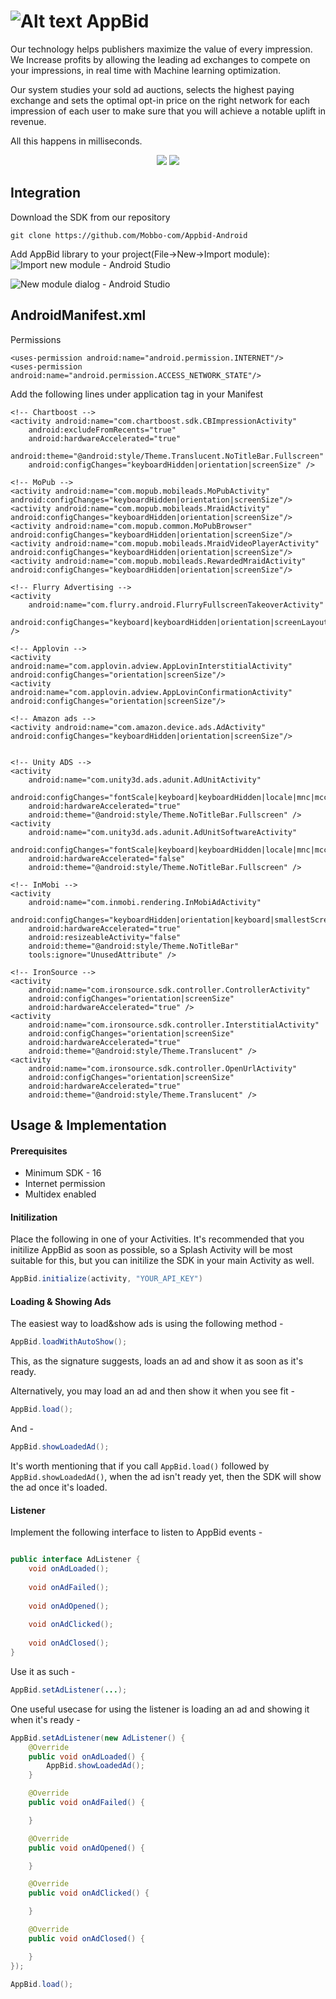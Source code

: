 # ![Alt text](https://appbid.com/img/appbid_logo.png?raw=true "AppBid") AppBid

Our technology helps publishers maximize the value of every impression.
We Increase profits by allowing the leading ad exchanges to compete on your impressions, in real time with Machine learning optimization.

Our system studies your sold ad auctions, selects the highest paying exchange and sets the optimal opt-in price on the right network for each impression of each user to make sure that you will achieve a notable uplift in revenue.

All this happens in milliseconds.

<p align="center"> 
<img src="https://appbid.com/img/appbid_flow.png">
<img src="https://appbid.com/img/appbid_chart.png">
</p>

## Integration
Download the SDK from our repository
```
git clone https://github.com/Mobbo-com/Appbid-Android
```

Add AppBid library to your project(File->New->Import module):
![Import new module - Android Studio](https://appbid.com/img/android/import_new_module.png)

![New module dialog - Android Studio](https://appbid.com/img/android/import_module_dialog.png)


## AndroidManifest.xml

Permissions
```
<uses-permission android:name="android.permission.INTERNET"/>
<uses-permission android:name="android.permission.ACCESS_NETWORK_STATE"/>
```


Add the following lines under application tag in your Manifest
```
<!-- Chartboost -->
<activity android:name="com.chartboost.sdk.CBImpressionActivity"
    android:excludeFromRecents="true"
    android:hardwareAccelerated="true"
    android:theme="@android:style/Theme.Translucent.NoTitleBar.Fullscreen"
    android:configChanges="keyboardHidden|orientation|screenSize" />

<!-- MoPub -->
<activity android:name="com.mopub.mobileads.MoPubActivity" android:configChanges="keyboardHidden|orientation|screenSize"/>
<activity android:name="com.mopub.mobileads.MraidActivity" android:configChanges="keyboardHidden|orientation|screenSize"/>
<activity android:name="com.mopub.common.MoPubBrowser" android:configChanges="keyboardHidden|orientation|screenSize"/>
<activity android:name="com.mopub.mobileads.MraidVideoPlayerActivity" android:configChanges="keyboardHidden|orientation|screenSize"/>
<activity android:name="com.mopub.mobileads.RewardedMraidActivity" android:configChanges="keyboardHidden|orientation|screenSize"/>

<!-- Flurry Advertising -->
<activity
    android:name="com.flurry.android.FlurryFullscreenTakeoverActivity"
    android:configChanges="keyboard|keyboardHidden|orientation|screenLayout|uiMode|screenSize|smallestScreenSize" />

<!-- Applovin -->
<activity android:name="com.applovin.adview.AppLovinInterstitialActivity" android:configChanges="orientation|screenSize"/>
<activity android:name="com.applovin.adview.AppLovinConfirmationActivity" android:configChanges="orientation|screenSize"/>

<!-- Amazon ads -->
<activity android:name="com.amazon.device.ads.AdActivity" android:configChanges="keyboardHidden|orientation|screenSize"/>


<!-- Unity ADS -->
<activity
    android:name="com.unity3d.ads.adunit.AdUnitActivity"
    android:configChanges="fontScale|keyboard|keyboardHidden|locale|mnc|mcc|navigation|orientation|screenLayout|screenSize|smallestScreenSize|uiMode|touchscreen"
    android:hardwareAccelerated="true"
    android:theme="@android:style/Theme.NoTitleBar.Fullscreen" />
<activity
    android:name="com.unity3d.ads.adunit.AdUnitSoftwareActivity"
    android:configChanges="fontScale|keyboard|keyboardHidden|locale|mnc|mcc|navigation|orientation|screenLayout|screenSize|smallestScreenSize|uiMode|touchscreen"
    android:hardwareAccelerated="false"
    android:theme="@android:style/Theme.NoTitleBar.Fullscreen" />

<!-- InMobi -->
<activity
    android:name="com.inmobi.rendering.InMobiAdActivity"
    android:configChanges="keyboardHidden|orientation|keyboard|smallestScreenSize|screenSize|screenLayout"
    android:hardwareAccelerated="true"
    android:resizeableActivity="false"
    android:theme="@android:style/Theme.NoTitleBar"
    tools:ignore="UnusedAttribute" />

<!-- IronSource -->
<activity
    android:name="com.ironsource.sdk.controller.ControllerActivity"
    android:configChanges="orientation|screenSize"
    android:hardwareAccelerated="true" />
<activity
    android:name="com.ironsource.sdk.controller.InterstitialActivity"
    android:configChanges="orientation|screenSize"
    android:hardwareAccelerated="true"
    android:theme="@android:style/Theme.Translucent" />
<activity
    android:name="com.ironsource.sdk.controller.OpenUrlActivity"
    android:configChanges="orientation|screenSize"
    android:hardwareAccelerated="true"
    android:theme="@android:style/Theme.Translucent" />
```


## Usage & Implementation

#### Prerequisites
* Minimum SDK - 16
* Internet permission
* Multidex enabled

#### Initilization
Place the following in one of your Activities. It's recommended that you initilize AppBid as soon as possible, so a Splash Activity will be most suitable for this, but you can initilize the SDK in your main Activity as well.

```java
AppBid.initialize(activity, "YOUR_API_KEY")
```

#### Loading & Showing Ads

The easiest way to load&show ads is using the following method - 

```java
AppBid.loadWithAutoShow();
```

This, as the signature suggests, loads an ad and show it as soon as it's ready.

Alternatively, you may load an ad and then show it when you see fit - 
```java
AppBid.load();
```

And - 
```java
AppBid.showLoadedAd();
```

It's worth mentioning that if you call ```
AppBid.load()
``` followed by ```
AppBid.showLoadedAd()```, when the ad isn't ready yet, then the SDK will show the ad once it's loaded.

#### Listener
Implement the following interface to listen to AppBid events - 

```java

public interface AdListener {
    void onAdLoaded();
    
    void onAdFailed();
    
    void onAdOpened();
    
    void onAdClicked();
    
    void onAdClosed();
}
```
Use it as such - 
```java
AppBid.setAdListener(...);
```

One useful usecase for using the listener is loading an ad and showing it when it's ready - 
```java
AppBid.setAdListener(new AdListener() {
    @Override
    public void onAdLoaded() {
        AppBid.showLoadedAd();
    }

    @Override
    public void onAdFailed() {

    }

    @Override
    public void onAdOpened() {

    }

    @Override
    public void onAdClicked() {

    }

    @Override
    public void onAdClosed() {

    }
});

AppBid.load();
```


    




